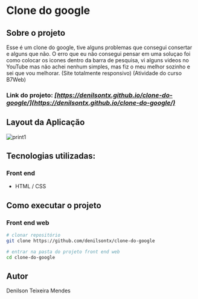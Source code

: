 # Clone do google

## Sobre o projeto

Esse é um clone do google, tive alguns problemas que consegui consertar e alguns que não. O erro que eu não consegui pensar em uma soluçao foi como colocar os icones dentro da barra 
de pesquisa, vi alguns videos no YouTube mas não achei nenhum simples, mas fiz o meu melhor sozinho e sei que vou melhorar. (Site totalmente responsivo) (Atividade do curso B7Web)

### Link do projeto: _[https://denilsontx.github.io/clone-do-google/](https://denilsontx.github.io/clone-do-google/)_

## Layout da Aplicação
![print1](https://github.com/denilsontx/clone-do-google/assets/136747514/771bec75-0dfc-40cd-b323-b002c37868dc)

## Tecnologias utilizadas:
### Front end
- HTML / CSS

## Como executar o projeto

### Front end web

```bash
# clonar repositório
git clone https://github.com/denilsontx/clone-do-google

# entrar na pasta do projeto front end web
cd clone-do-google
```

## Autor

Denilson Teixeira Mendes
